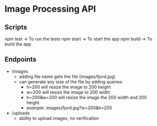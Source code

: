 # Image Processing API

## Scripts

npm test -> To run the tests
npm start -> To start the app
npm build -> To build the app

## Endpoints

- /images
  - adding file name gets the file (images/fjord.jpg)
  - can generate any size of the file by adding queries:
    - h=200 will resize the image to 200 height
    - w=200 will resize the image to 200 width
    - h=200&w=200 will resize the image the 200 width and 200 height
    - _example_: images/fjord.jpg?w=200&h=200
- /uploads
  - ability to upload images, no verification
